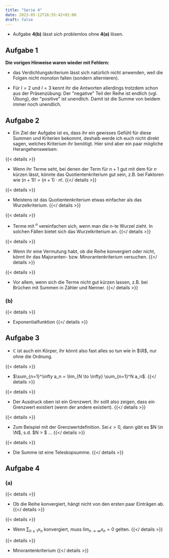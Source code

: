 ```yaml
---
title: "Serie 4"
date: 2023-05-12T16:55:42+01:00
draft: false
---
```


- Aufgabe **4(b)** lässt sich problemlos ohne **4(a)** lösen.

## Aufgabe 1

**Die vorigen Hinweise waren wieder mit Fehlern:**

- das Verdichtungskriterium lässt sich natürlich nicht anwenden, weil die Folgen nicht monoton fallen (sondern alternieren).

- Für $l = 2$ und $l = 3$ kennt ihr die Antworten allerdings trotzdem schon aus der Präsenzübung: Der "negative" Teil der Reihe ist endlich (vgl. Übung), der "positive" ist unendlich. Damit ist die Summe von beidem immer noch unendlich.

## Aufgabe 2

- Ein Ziel der Aufgabe ist es, dass ihr ein gewisses Gefühl für diese Summen und Kriterien bekommt, deshalb werde ich euch nicht direkt sagen, welches Kriterium ihr benötigt. Hier sind aber ein paar mögliche Herangehensweisen:

{{< details >}}
- Wenn ihr Terme seht, bei denen der Term für $n+1$ gut mit dem für $n$ kürzen lässt, könnte das Quotientenkriterium gut sein, z.B. bei Faktoren wie $(n+1)! = (n+1) \cdot n!$.
{{</ details >}}

{{< details >}}
- Meistens ist das Quotientenkriterium etwas einfacher als das Wurzelkriterium.
{{</ details >}}

{{< details >}}
- Terme mit $^n$ vereinfachen sich, wenn man die $n$-te Wurzel zieht. In solchen Fällen bietet sich das Wurzelkriterium an.
{{</ details >}}

{{< details >}}
- Wenn ihr eine Vermutung habt, ob die Reihe konvergiert oder nicht, könnt ihr das Majoranten- bzw. Minorantenkriterium versuchen.
{{</ details >}}

{{< details >}}
- Vor allem, wenn sich die Terme nicht gut kürzen lassen, z.B. bei Brüchen mit Summen in Zähler und Nenner.
{{</ details >}}

### (b)

{{< details >}}
- Exponentialfunktion
{{</ details >}}

## Aufgabe 3

- $\mathbb C$ ist auch ein Körper, ihr könnt also fast alles so tun wie in $\R$, nur ohne die Ordnung.

{{< details >}}
- $\sum_{n=1}^\infty a_n = \lim_{N \to \infty} \sum_{n=1}^N a_n$.
{{</ details >}}

{{< details >}}
- Der Ausdruck oben ist ein Grenzwert. Ihr sollt also zeigen, dass ein Grenzwert existiert (wenn der andere existiert).
{{</ details >}}

{{< details >}}
- Zum Beispiel mit der Grenzwertdefinition. Sei $\epsilon > 0$, dann gibt es $N \in \N$, s.d. $N > $ ...
{{</ details >}}

{{< details >}}
- Die Summe ist eine Teleskopsumme.
{{</ details >}}

## Aufgabe 4

### (a)

{{< details >}}
- Ob die Reihe konvergiert, hängt nicht von den ersten paar Einträgen ab.
{{</ details >}}

{{< details >}}
- Wenn $\sum_{n \geq 1} x_n$ konvergiert, muss $\lim_{n\to\infty} x_n = 0$ gelten.
{{</ details >}}

{{< details >}}
- Minorantenkriterium
{{</ details >}}